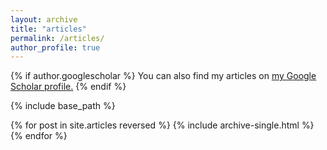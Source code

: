 ```yaml
---
layout: archive
title: "articles"
permalink: /articles/
author_profile: true
---
```


{% if author.googlescholar %}
  You can also find my articles on <u><a href="{{author.googlescholar}}">my Google Scholar profile</a>.</u>
{% endif %}

{% include base_path %}

{% for post in site.articles reversed %}
  {% include archive-single.html %}
{% endfor %}
